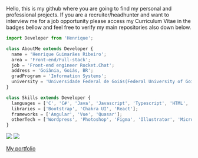 Hello, this is my github where you are going to find my personal and professional projects. If you are a recruiter/headhunter and want to interview me for a job opportunity please access my Curriculum Vitae in the badges bellow and feel free to verify my main repositories also down below.
```js
import Developer from 'Henrique';

class AboutMe extends Developer {
  name = 'Henrique Guimarães Ribeiro';
  area = 'Front-end/Full-stack';
  job = 'Front-end engineer Rocket.Chat';
  address = 'Goiânia, Goiás, BR';
  gradProgram = 'Information Systems';
  university = 'Universidade Federal de Goiás(Federal University of Goiás)';
}

class Skills extends Developer {
  languages = ['C', 'C#', 'Java', 'Javascript', 'Typescript', 'HTML', 'CSS', 'PHP'];
  libraries = ['Bootstrap', 'Chakra UI', 'React'];
  frameworks = ['Angular', 'Vue', 'Quasar'];
  otherTech = ['Wordpress', 'Photoshop', 'Figma', 'Illustrator', 'Microsoft Office']
}
```

<p align="left">
  <a href="mailto: henrique.jobs1@gmail.com" alt="Gmail" target="_blank">
  <img src="https://img.shields.io/badge/-Gmail-FF0000?style=flat-square&labelColor=FF0000&logo=gmail&logoColor=white&link=henrique.jobs1@gmail.com" /></a>

  <a href="https://linkedin.com/in/henrique-guimarães-ribeiro-a296a717a/" alt="Linkedin">
  <img src="https://img.shields.io/badge/-Linkedin-0e76a8?style=flat-square&logo=Linkedin&logoColor=white&link=linkedin.com/in/henrique-guimarães-ribeiro-a296a717a/" /></a>
  
  <a href="https://rique223.github.io" alt="My portfolio">My portfolio</a>
</p>  
